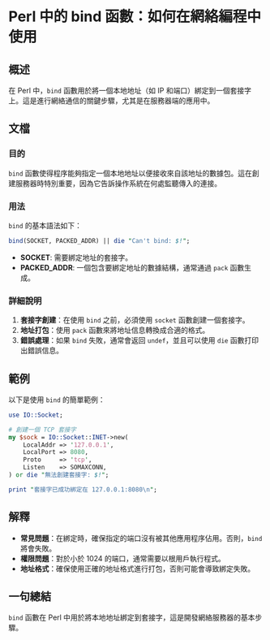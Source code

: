 <!--
Meta Description: # Perl 中的 bind 函數：如何在網絡編程中使用 ## 概述 在 Perl 中，`bind` 函數用於將一個本地地址（如 IP 和端口）綁定到一個套接字上。這是進行網絡通信的關鍵步驟，尤其是在服務器端的應用中。 ## 文檔 ### 目的 `bind` 函數使得程序能夠指定一個本地地址以便接收...
Meta Keywords: bind, perl, socket, die, packed_addr
-->

# Perl 中的 bind 函數：如何在網絡編程中使用

## 概述
在 Perl 中，`bind` 函數用於將一個本地地址（如 IP 和端口）綁定到一個套接字上。這是進行網絡通信的關鍵步驟，尤其是在服務器端的應用中。

## 文檔
### 目的
`bind` 函數使得程序能夠指定一個本地地址以便接收來自該地址的數據包。這在創建服務器時特別重要，因為它告訴操作系統在何處監聽傳入的連接。

### 用法
`bind` 的基本語法如下：

```perl
bind(SOCKET, PACKED_ADDR) || die "Can't bind: $!";
```

- **SOCKET**: 需要綁定地址的套接字。
- **PACKED_ADDR**: 一個包含要綁定地址的數據結構，通常通過 `pack` 函數生成。

### 詳細說明
1. **套接字創建**：在使用 `bind` 之前，必須使用 `socket` 函數創建一個套接字。
2. **地址打包**：使用 `pack` 函數來將地址信息轉換成合適的格式。
3. **錯誤處理**：如果 `bind` 失敗，通常會返回 `undef`，並且可以使用 `die` 函數打印出錯誤信息。

## 範例
以下是使用 `bind` 的簡單範例：

```perl
use IO::Socket;

# 創建一個 TCP 套接字
my $sock = IO::Socket::INET->new(
    LocalAddr => '127.0.0.1',
    LocalPort => 8080,
    Proto     => 'tcp',
    Listen    => SOMAXCONN,
) or die "無法創建套接字: $!";

print "套接字已成功綁定在 127.0.0.1:8080\n";
```

## 解釋
- **常見問題**：在綁定時，確保指定的端口沒有被其他應用程序佔用。否則，`bind` 將會失敗。
- **權限問題**：對於小於 1024 的端口，通常需要以根用戶執行程式。
- **地址格式**：確保使用正確的地址格式進行打包，否則可能會導致綁定失敗。

## 一句總結
`bind` 函數在 Perl 中用於將本地地址綁定到套接字，這是開發網絡服務器的基本步驟。